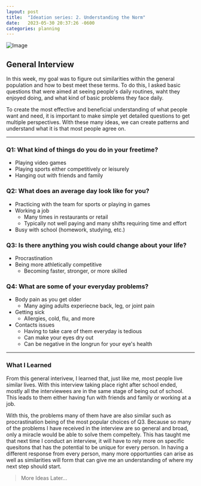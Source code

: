 ```yaml
---
layout: post
title:  "Ideation series: 2. Understanding the Norm" 
date:   2023-05-30 20:37:26 -0600
categories: planning
---
```


![Image](https://cdn.discordapp.com/attachments/1110728600119955476/1113662398239350824/Hitit_people_talking_to_each_other_in_a_coffee_shop_realistic_p_b280faa3-0282-4d28-afc8-13d17ba87713.png)

## General Interview

In this week, my goal was to figure out similarities within the general population and how to best meet these terms. To do this, I asked basic questions that were aimed at seeing people's daily routines, waht they enjoyed doing, and what kind of basic problems they face daily.

To create the most effective and beneficial understanding of what people want and need, it is important to make simple yet detailed questions to get multiple perspectives. With these many ideas, we can create patterns and understand what it is that most people agree on.

---

### Q1: What kind of things do you do in your freetime?

- Playing video games
- Playing sports either competitively or leisurely
- Hanging out with friends and family

### Q2: What does an average day look like for you?

- Practicing with the team for sports or playing in games
- Working a job
  - Many times in restaurants or retail
  - Typically not well paying and many shifts requiring time and effort
- Busy with school (homework, studying, etc.)

### Q3: Is there anything you wish could change about your life?

- Procrastination
- Being more athletically competitive
  - Becoming faster, stronger, or more skilled

### Q4: What are some of your everyday problems?

- Body pain as you get older
  - Many aging adults experiecne back, leg, or joint pain
- Getting sick
  - Allergies, cold, flu, and more
- Contacts issues
  - Having to take care of them everyday is tedious
  - Can make your eyes dry out
  - Can be negative in the longrun for your eye's health

---

### What I Learned

From this general interivew, I learned that, just like me, most people live similar lives. With this interview taking place right after school ended, mostly all the interviewees are in the same stage of being out of school. This leads to them either having fun with friends and family or working at a job.

With this, the problems many of them have are also similar such as procrastination being of the most popular choices of Q3. Because so many of the problems I have received in the interview are so general and broad, only a miracle would be able to solve them compeltely. This has taught me that next time I conduct an interview, it will have to rely more on specific quesitons that has the potential to be unique for every person. In having a different response from every person, many more opportunties can arise as well as similarities will form that can give me an understanding of where my next step should start.

>More Ideas Later...

